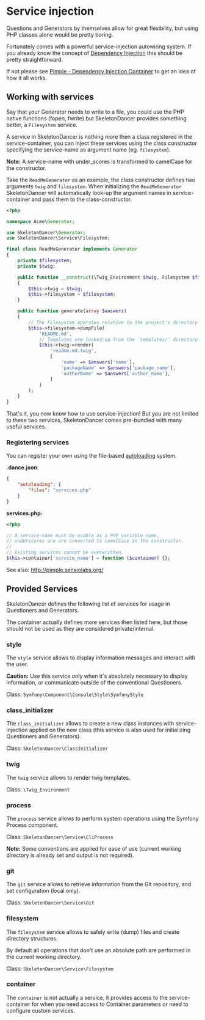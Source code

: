 # Service injection

Questions and Generators by themselves allow for great flexibility, but using
PHP classes alone would be pretty boring.

Fortunately comes with a powerful service-injection autowiring system.
If you already know the concept of [Dependency Injection](https://en.wikipedia.org/wiki/Dependency_injection)
this should be pretty straightforward.

If not please see [Pimple - Dependency Injection Container](http://pimple.sensiolabs.org/) to get an idea of 
how it all works.

## Working with services

Say that your Generator needs to write to a file, you could use the PHP native functions (fopen, fwrite)
but SkeletonDancer provides something better, a `Filesystem` service.

A service in SkeletonDancer is nothing more then a class registered in the service-container, you can inject 
these services using the class constructor specifying the service-name as argument name (eg. `filesystem`).

**Note:** A service-name with under_scores is transformed to camelCase for the constructor.

Take the `ReadMeGenerator` as an example, the class constructor defines two arguments `twig` and `filesystem`. 
When initializing the `ReadMeGenerator` SkeletonDancer will automatically look-up the argument names in 
service-container and pass them to the class-constructor.

```php
<?php

namespace Acme\Generator;

use SkeletonDancer\Generator;
use SkeletonDancer\Service\Filesystem;

final class ReadMeGenerator implements Generator
{
    private $filesystem;
    private $twig;

    public function __construct(\Twig_Environment $twig, Filesystem $filesystem)
    {
        $this->twig = $twig;
        $this->filesystem = $filesystem;
    }

    public function generate(array $answers)
    {
        // The Filesystem operates relative to the project's directory
        $this->filesystem->dumpFile(
            'README.md',
            // Templates are looked-up from the `templates/` directory for the selected dance
            $this->twig->render(
                'readme.md.twig',
                [
                    'name' => $answers['name'],
                    'packageName' => $answers['package_name'],
                    'authorName' => $answers['author_name'],
                ]
            )
        );
    }
}
```

That's it, you now know how to use service-injection!
But you are not limited to these two services, SkeletonDancer comes pre-bundled with many
useful services.

### Registering services

You can register your own using the file-based [autoloading](autoloading.md) system.

**.dance.json**:

```json
{
    "autoloading": {
        "files": "services.php"
    }
}
```

**services.php:**

```php
<?php

// A service-name must be usable as a PHP variable name,
// underscores are are converted to camelCase in the constructor.
//
// Existing services cannot be overwritten.
$this->container['service_name'] = function ($container) {};
```

See also: http://pimple.sensiolabs.org/

## Provided Services

SkeletonDancer defines the following list of services for usage in Questioners and Generators.

The container actually defines more services then listed here, but those should not
be used as they are considered private/internal.

### style

The `style` service allows to display information messages and interact with the user.

**Caution:** Use this service only when it's absolutely necessary to display information,
or communicate outside of the conventional Questioners.

Class: `Symfony\Component\Console\Style\SymfonyStyle`

### class_initializer

The `class_initializer` allows to create a new class instances with service-injection
applied on the new class (this service is also used for initializing Questioners and Generators).

Class: `SkeletonDancer\ClassInitializer`

### twig

The `twig` service allows to render twig templates.

Class: `\Twig_Environment`

### process

The `process` service allows to perform system operations
using the Symfony Process component.

Class: `SkeletonDancer\Service\CliProcess`

**Note:** Some conventions are applied for ease of use
(current working directory is already set and output is not required).

### git

The `git` service allows to retrieve information from the Git repository,
and set configuration (local only).

Class: `SkeletonDancer\Service\Git`

### filesystem

The `filesystem` service allows to safely write (dump) files and create directory structures.

By default all operations that don't use an absolute path are performed in the current working directory.

Class: `SkeletonDancer\Service\Filesystem`

### container

The `container` is not actually a service, it provides access to the service-container
for when you need access to Container parameters or need to configure custom services.
